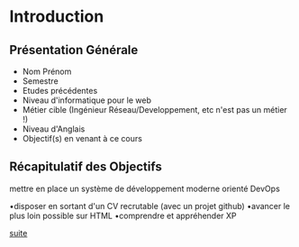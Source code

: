 # Introduction
## Présentation Générale
* Nom Prénom
* Semestre
* Etudes précédentes
* Niveau d'informatique pour le web
* Métier cible (Ingénieur Réseau/Developpement, etc n'est pas un métier !)
* Niveau d'Anglais
* Objectif(s) en venant à ce cours

## Récapitulatif des Objectifs

mettre en place un système de développement moderne orienté DevOps

 •disposer en sortant d'un CV recrutable (avec un projet github) 
 •avancer le plus loin possible sur HTML 
 •comprendre et appréhender XP




[suite](./02-ingenieur.md)
